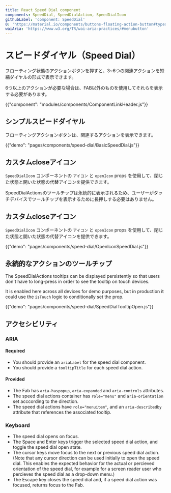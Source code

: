 ```yaml
---
title: React Speed Dial component
components: SpeedDial, SpeedDialAction, SpeedDialIcon
githubLabel: 'component: SpeedDial'
0: 'https://material.io/components/buttons-floating-action-button#types-of-transitions'
waiAria: 'https://www.w3.org/TR/wai-aria-practices/#menubutton'
---
```


# スピードダイヤル（Speed Dial）

<p class="description">フローティング状態のアクションボタンを押すと、3~6つの関連アクションを短縮ダイヤルの形式で表示できます。</p>

6つ以上のアクションが必要な場合は、FAB以外のものを使用してそれらを表示する必要があります。

{{"component": "modules/components/ComponentLinkHeader.js"}}

## シンプルスピードダイヤル

フローティングアクションボタンは、関連するアクションを表示できます。

{{"demo": "pages/components/speed-dial/BasicSpeedDial.js"}}

## カスタムcloseアイコン

`SpeedDialIcon` コンポーネントの `アイコン` と `openIcon` props を使用して、閉じた状態と開いた状態の代替アイコンを提供できます。

SpeedDialActionsのツールチップは永続的に表示されるため、ユーザーがタッチデバイスでツールチップを表示するために長押しする必要はありません。

## カスタムcloseアイコン

`SpeedDialIcon` コンポーネントの `アイコン` と `openIcon` props を使用して、閉じた状態と開いた状態の代替アイコンを提供できます。

{{"demo": "pages/components/speed-dial/OpenIconSpeedDial.js"}}

## 永続的なアクションのツールチップ

The SpeedDialActions tooltips can be displayed persistently so that users don't have to long-press in order to see the tooltip on touch devices.

It is enabled here across all devices for demo purposes, but in production it could use the `isTouch` logic to conditionally set the prop.

{{"demo": "pages/components/speed-dial/SpeedDialTooltipOpen.js"}}

## アクセシビリティ

### ARIA

#### Required

- You should provide an `ariaLabel` for the speed dial component.
- You should provide a `tooltipTitle` for each speed dial action.

#### Provided

- The Fab has `aria-haspopup`, `aria-expanded` and `aria-controls` attributes.
- The speed dial actions container has `role="menu"` and `aria-orientation` set acccording to the direction.
- The speed dial actions have `role="menuitem"`, and an `aria-describedby` attribute that references the associated tooltip.

### Keyboard

- The speed dial opens on focus.
- The Space and Enter keys trigger the selected speed dial action, and toggle the speed dial open state.
- The cursor keys move focus to the next or previous speed dial action. (Note that any cursor direction can be used initially to open the speed dial. This enables the expected behavior for the actual or percieved orientation of the speed dial, for example for a screen reader user who percieves the speed dial as a drop-down menu.)
- The Escape key closes the speed dial and, if a speed dial action was focused, returns focus to the Fab.
